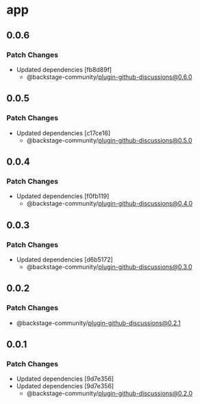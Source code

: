 # app

## 0.0.6

### Patch Changes

- Updated dependencies [fb8d89f]
  - @backstage-community/plugin-github-discussions@0.6.0

## 0.0.5

### Patch Changes

- Updated dependencies [c17ce16]
  - @backstage-community/plugin-github-discussions@0.5.0

## 0.0.4

### Patch Changes

- Updated dependencies [f0fb119]
  - @backstage-community/plugin-github-discussions@0.4.0

## 0.0.3

### Patch Changes

- Updated dependencies [d6b5172]
  - @backstage-community/plugin-github-discussions@0.3.0

## 0.0.2

### Patch Changes

- @backstage-community/plugin-github-discussions@0.2.1

## 0.0.1

### Patch Changes

- Updated dependencies [9d7e356]
- Updated dependencies [9d7e356]
  - @backstage-community/plugin-github-discussions@0.2.0
